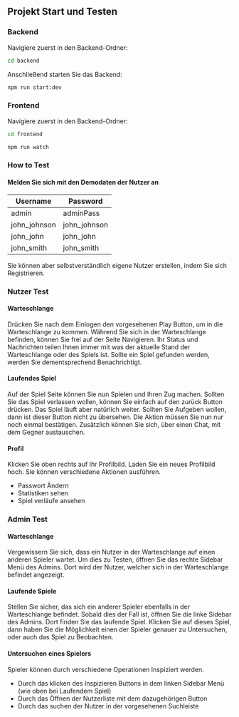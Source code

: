 

## Projekt Start und Testen



### Backend
Navigiere zuerst in den Backend-Ordner:

````bash
cd backend
````

Anschließend starten Sie das Backend:
````bash
npm run start:dev
````


### Frontend
Navigiere zuerst in den Backend-Ordner:

````bash
cd frontend
````

````bash
npm run watch
````

### How to Test

#### Melden Sie sich mit den Demodaten der Nutzer an

| Username      | Password      |
| ------------- | ------------- |
| admin         | adminPass     |
| john_johnson  | john_johnson  |
| john_john     | john_john     |
| john_smith    | john_smith    |

Sie können aber selbstverständlich eigene Nutzer erstellen, indem Sie sich Registrieren.


### Nutzer Test

#### Warteschlange
Drücken Sie nach dem Einlogen den vorgesehenen Play Button, um in die Warteschlange zu kommen.
Während Sie sich in der Warteschlange befinden, können Sie frei auf der Seite Navigieren.
Ihr Status und Nachrichten teilen Ihnen immer mit was der aktuelle Stand der Warteschlange oder des Spiels ist.
Sollte ein Spiel gefunden werden, werden Sie dementsprechend Benachrichtigt.



#### Laufendes Spiel
Auf der Spiel Seite können Sie nun Spielen und Ihren Zug machen. Sollten Sie das Spiel verlassen wollen, können Sie einfach auf den zurück Button drücken.
Das Spiel läuft aber natürlich weiter.
Sollten Sie Aufgeben wollen, dann ist dieser Button nicht zu übersehen. Die Aktion müssen Sie nun nur noch einmal bestätigen.
Zusätzlich können Sie sich, über einen Chat, mit dem Gegner austauschen.


#### Profil
Klicken Sie oben rechts auf Ihr Profilbild. Laden Sie ein neues Profilbild hoch. 
Sie können verschiedene Aktionen ausführen.
- Passwort Ändern
- Statistiken sehen
- Spiel verläufe ansehen


### Admin Test


#### Warteschlange
Vergewissern Sie sich, dass ein Nutzer in der Warteschlange auf einen anderen Spieler wartet. 
Um dies zu Testen, öffnen Sie das rechte Sidebar Menü des Admins. Dort wird der Nutzer, welcher sich in der Warteschlange befindet angezeigt.

#### Laufende Spiele
Stellen Sie sicher, das sich ein anderer Spieler ebenfalls in der Warteschlange befindet.
Sobald dies der Fall ist, öffnen Sie die linke Sidebar des Admins. Dort finden Sie das laufende Spiel.
Klicken Sie auf dieses Spiel, dann haben Sie die Möglichkeit einen der Spieler genauer zu Untersuchen, oder auch das Spiel zu Beobachten.

#### Untersuchen eines Spielers
Spieler können durch verschiedene Operationen Inspiziert werden. 

- Durch das klicken des Inspizieren Buttons in dem linken Sidebar Menü (wie oben bei Laufendem Spiel)
- Durch das Öffnen der Nutzerliste mit dem dazugehörigen Button
- Durch das suchen der Nutzer in der vorgesehenen Suchleiste





